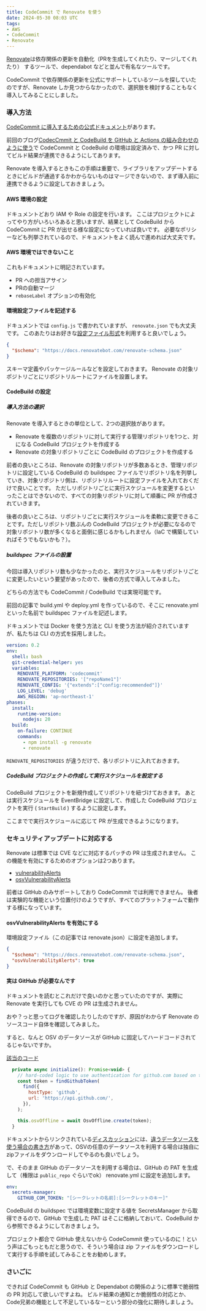 ```yaml
---
title: CodeCommit で Renovate を使う
date: 2024-05-30 08:03 UTC
tags: 
- AWS
- CodeCommit
- Renovate
---
```


[Renovate](https://www.mend.io/renovate/)は依存関係の更新を自動化（PRを生成してくれたり、マージしてくれたり） するツールで、dependabot などと並んで有名なツールです。

CodeCommit で依存関係の更新を公式にサポートしているツールを探していたのですが、Renovate しか見つからなかったので、選択肢を検討することもなく導入してみることにしました。

### 導入方法

[CodeCommit に導入するための公式ドキュメント](https://docs.renovatebot.com/modules/platform/codecommit/)があります。

前回のブログ[CodecCmmit と CodeBuild を GitHub と Actions の組み合わせのように使う](/2024/05/28/using-codecommit-codebuild-like-a-github-and-the-actions.html)で CodeCommit と CodeBuild の環境は設定済みで、かつ PR に対してビルド結果が連携できるようにしてあります。

Renovate を導入するときもこの手順は重要で、ライブラリをアップデートするときにビルドが通過するかわからないものはマージできないので、まず導入前に連携できるように設定しておきましょう。

#### AWS 環境の設定

ドキュメントどおり IAM や Role の設定を行います。
ここはプロジェクトによってやり方がいろいろあると思いますが、結果として CodeBuild から CodeCommit に PR が出せる様な設定になっていれば良いです。
必要なポリシーなども列挙されているので、ドキュメントをよく読んで進めれば大丈夫です。

#### AWS 環境ではできないこと

これもドキュメントに明記されています。

- PR への担当アサイン
- PRの自動マージ
- `rebaseLabel` オプションの有効化

#### 環境設定ファイルを記述する

ドキュメントでは `config.js` で書かれていますが、 `renovate.json` でも大丈夫です。
このあたりはお好きな[設定ファイル形式](https://docs.renovatebot.com/configuration-options/)を利用すると良いでしょう。

```json
{
  "$schema": "https://docs.renovatebot.com/renovate-schema.json"
}
```

スキーマ定義やパッケージルールなどを設定しておきます。
Renovate の対象リポジトリごとにリポジトリルートにファイルを設置します。

#### CodeBuild の設定

##### 導入方法の選択

Renovate を導入するときの単位として、2つの選択肢があります。

- Renovate を複数のリポジトリに対して実行する管理リポジトリを1つと、対になる CodeBuild プロジェクトを作成する
- Renovate の対象リポジトリごとに CodeBuild のプロジェクトを作成する

前者の良いところは、Renovate の対象リポジトリが多数あるとき、管理リポジトリに設定している CodeBuild の buildspec ファイルでリポジトリ名を列挙していき、対象リポジトリ側は、リポジトリルートに設定ファイルを入れておくだけで良いことです。
ただしリポジトリごとに実行スケジュールを変更するといったことはできないので、すべての対象リポジトリに対して順番に PR が作成されていきます。

後者の良いところは、リポジトリごとに実行スケジュールを柔軟に変更できることです。ただしリポジトリ数ぶんの CodeBuild プロジェクトが必要になるので対象リポジトリ数が多くなると面倒に感じるかもしれません（IaC で構築していればそうでもないかも？）。

##### buildspec ファイルの設置

今回は導入リポジトリ数も少なかったのと、実行スケジュールをリポジトリごとに変更したいという要望があったので、後者の方式で導入してみました。

どちらの方法でも CodeCommit / CodeBuild では実現可能です。

前回の記事で build.yml や deploy.yml を作っているので、そこに renovate.yml といった名前で buildspec ファイルを記述します。

ドキュメントでは Docker を使う方法と CLI を使う方法が紹介されていますが、私たちは CLI の方式を採用しました。

```yml
version: 0.2
env:
  shell: bash
  git-credential-helper: yes
  variables:
    RENOVATE_PLATFORM: 'codecommit'
    RENOVATE_REPOSITORIES: '["repoName1"]'
    RENOVATE_CONFIG: '{"extends":["config:recommended"]}'
    LOG_LEVEL: 'debug'
    AWS_REGION: 'ap-northeast-1'
phases:
  install:
    runtime-version:
      nodejs: 20
  build:
    on-failure: CONTINUE
    commands:
      - npm install -g renovate
      - renovate
 ```

`RENOVATE_REPOSITORIES` が違うだけで、各リポジトリに入れておきます。

##### CodeBuild プロジェクトの作成して実行スケジュールを設定する

CodeBuild プロジェクトを新規作成してリポジトリを紐づけておきます。
あとは実行スケジュールを EventBridge に設定して、作成した CodeBuild プロジェクトを実行 ( `StartBuild` ) するように設定します。

ここまでで実行スケジュールに応じて PR が生成できるようになります。

### セキュリティアップデートに対応する

Renovate は標準では CVE などに対応するパッチの PR は生成されません。
この機能を有効にするためのオプションは2つあります。

- [vulnerabilityAlerts](https://docs.renovatebot.com/configuration-options/#vulnerabilityalerts)
- [osvVulnerabilityAlerts](https://docs.renovatebot.com/configuration-options/#osvvulnerabilityalerts)

前者は GitHub のみサポートしており CodeCommit では利用できません。
後者は実験的な機能という位置付けのようですが、すべてのプラットフォームで動作する様になっています。

#### osvVulnerabilityAlerts を有効にする

環境設定ファイル（この記事では renovate.json）に設定を追加します。

```json
{
  "$schema": "https://docs.renovatebot.com/renovate-schema.json",
  "osvVulnerabilityAlerts": true
}
```

#### 実は GitHub が必要なんです

ドキュメントを読むとこれだけで良いのかと思っていたのですが、実際に Renovate を実行しても CVE の PR は生成されません。

おや？っと思ってログを確認したりしたのですが、原因がわからず Renovate のソースコード自体を確認してみました。

すると、なんと OSV のデータソースが GitHub に固定してハードコードされてるじゃないですか。

[該当のコード](https://github.com/renovatebot/renovate/blob/main/lib/workers/repository/process/vulnerabilities.ts#L52)

```javascript
  private async initialize(): Promise<void> {
    // hard-coded logic to use authentication for github.com based on the githubToken for api.github.com
    const token = findGithubToken(
      find({
        hostType: 'github',
        url: 'https://api.github.com/',
      }),
    );

    this.osvOffline = await OsvOffline.create(token);
  }
```

ドキュメントからリンクされている[ディスカッション](https://github.com/renovatebot/renovate/discussions/20542)には、[違うデータソースを使う場合の書き方](https://github.com/renovatebot/renovate/discussions/20542#discussioncomment-8889250)があって、OSVの任意のデータソースを利用する場合は独自にzipファイルをダウンロードしてやるのも良いでしょう。

で、そのまま GitHub のデータソースを利用する場合は、GitHub の PAT を生成して（権限は `public_repo` ぐらいでok） renovate.yml に設定を追加します。

```yml
env:
  secrets-manager:
    GITHUB_COM_TOKEN: "[シークレットの名前]:[シークレットのキー]"
```

CodeBuild の buildspec では環境変数に設定する値を SecretsManager から取得できるので、GitHub で生成した PAT はそこに格納しておいて、CodeBuild から参照できるようにしておきましょう。

プロジェクト都合で GitHub 使えないから CodeCommit 使っているのに！という声はごもっともだと思うので、そういう場合は zip ファイルをダウンロードして実行する手順を試してみることをお勧めします。

### さいごに

できれば CodeCommit も GitHub と Dependabot の関係のように標準で脆弱性の PR 対応して欲しいですよね。
ビルド結果の通知とか脆弱性の対応とか、Code兄弟の機能として不足しているなーという部分の強化に期待しましょう。
